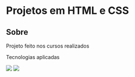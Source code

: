 <h1>Projetos em HTML e CSS</h1>

<h2>Sobre</h2>
<p>Projeto feito nos cursos realizados</p>

Tecnologias aplicadas

<div>
  <img src="https://img.shields.io/badge/HTML-239120?style=for-the-badge&logo=html5&logoColor=white">
  <img src="https://img.shields.io/badge/CSS-239120?&style=for-the-badge&logo=css3&logoColor=white">
 
</div>

